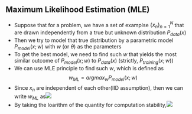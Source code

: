 ## Maximum Likelihood Estimation (MLE)
- Suppose that for a problem, we have a set of examplse $\{x_n\}_{n=1}^N$ that are drawn independently from a true but unknown distribution $P_{data}(x)$
- Then we try to model that true distribution by a parametric model $P_{model}(x;w)$ with $w$ (or $\theta$) as the parameters
- To get the best model, we need to find such $w$ that yields the most similar outcome of $P_{model}(x;w)$ to $P_{data}(x)$ (strictly, $P_{training}(x;w)$)
- We can use MLE principle to find such $w$, which is defined as$$w_{ML}=argmax_wP_{model}(x;w)$$
- Since $x_n$ are independent of each other(IID assumption), then we can write $w_{ML}$ as![](https://i.imgur.com/3uzULYp.png)
- By taking the loarithm of the quantity for computation stability,![](https://i.imgur.com/abskbqh.png)
